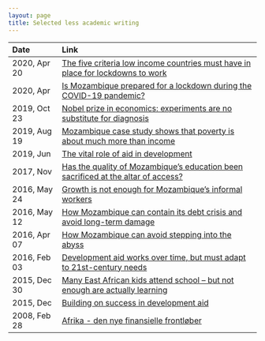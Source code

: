 ```yaml
---
layout: page
title: Selected less academic writing
---
```

<style>
table:nth-of-type(1) {
    display:table;
    width:100%;
}
table:nth-of-type(1) th:nth-of-type(1) {
    width:20%;
}
</style>

| Date | Link |
| :--- | :--- |
| 2020, Apr 20 | [The five criteria low income countries must have in place for lockdowns to work](https://theconversation.com/the-five-criteria-low-income-countries-must-have-in-place-for-lockdowns-to-work-136263) |
| 2020, Apr | [Is Mozambique prepared for a lockdown during the COVID-19 pandemic?](https://www.wider.unu.edu/publication/mozambique-prepared-lockdown-during-covid-19-pandemic) |
| 2019, Oct 23 | [Nobel prize in economics: experiments are no substitute for diagnosis](https://theconversation.com/nobel-prize-in-economics-experiments-are-no-substitute-for-diagnosis-125575) |
| 2019, Aug 19 | [Mozambique case study shows that poverty is about much more than income](https://theconversation.com/mozambique-case-study-shows-that-poverty-is-about-much-more-than-income-121639) |
| 2019, Jun  | [The vital role of aid in development ](https://www.wider.unu.edu/publication/vital-role-aid-development) |
| 2017, Nov | [Has the quality of Mozambique’s education been sacrificed at the altar of access?](https://www.wider.unu.edu/publication/has-quality-mozambique%E2%80%99s-education-been-sacrificed-altar-access) |
| 2016, May 24 | [Growth is not enough for Mozambique’s informal workers](https://blogs.worldbank.org/jobs/growth-not-enough-mozambique-s-informal-workers) | 
| 2016, May 12 | [How Mozambique can contain its debt crisis and avoid long-term damage](https://theconversation.com/how-mozambique-can-contain-its-debt-crisis-and-avoid-long-term-damage-59180) | 
| 2016, Apr 07 | [How Mozambique can avoid stepping into the abyss](https://theconversation.com/how-mozambique-can-avoid-stepping-into-the-abyss-57356) |
| 2016, Feb 03 | [Development aid works over time, but must adapt to 21st-century needs](https://theconversation.com/development-aid-works-over-time-but-must-adapt-to-21st-century-needs-52910) | 
| 2015, Dec 30 | [Many East African kids attend school – but not enough are actually learning](https://theconversation.com/many-east-african-kids-attend-school-but-not-enough-are-actually-learning-48529) |
| 2015, Dec | [Building on success in development aid ](https://www.wider.unu.edu/publication/building-success-development-aid) |
| 2008, Feb 28 | [Afrika - den nye finansielle frontløber](https://www.information.dk/udland/2008/02/afrika-nye-finansielle-frontloeber)
